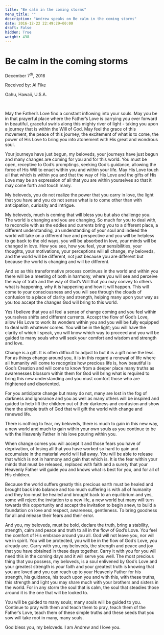 ```yaml
---
title: "Be calm in the coming storms"
menu_title: ""
description: "Andrew speaks on Be calm in the coming storms"
date: 2016-12-22 22:49:29+00:00
draft: False
hidden: True
weight: 438
---
```

# Be calm in the coming storms

December 7<sup>th</sup>, 2016

Received by: Al Fike

Oahu, Hawaii, U.S.A.

 

May the Father’s Love find a constant inflowing into your souls. May you be in that prayerful place where the Father’s Love is carrying you ever forward in beautiful, graceful swirls along this mighty river of light - taking you upon a journey that is within the Will of God. May feel the grace of this movement, the peace of this journey, the excitement of what is to come, the power of His Love to bring you into atonement with His great and wondrous soul. 

Your journeys have just begun, my beloveds, your journeys have just begun and many changes are coming for you and for this world. You must be open, receptive to God’s promptings, seeking God’s guidance, allowing the force of His Will to enact within you and within your life. May His Love touch all that which is within you and that the way of His Love and the gifts of His Love may be an expression of all that you are within yourselves so that it may come forth and touch many.

My beloveds, you do not realize the power that you carry in love, the light that you have and you do not sense what is to come other than with anticipation, curiosity and intrigue. 

My beloveds, much is coming that will bless you but also challenge you. The world is changing and you are changing. So much for you to deal with, to reconcile with as the eddies and currents bring you to a different place, a different understanding, an understanding of your soul and indeed the world will take on a different hue and perspective and you will be helpless to go back to the old ways, you will be absorbed in love, your minds will be changed in love. How you see, how you feel, your sensibilities, your thoughts, your motivations, your perceptions will all change, my beloveds, and the world will be different, not just because you are different but because the world is changing and will be different. 

And so as this transformative process continues in the world and within you there will be a meeting of both in harmony, where you will see and perceive the way of truth and the way of God’s Will that you may convey to others what is happening, why it is happening and how it will happen. This will come to your consciousness and you will see through the clouds of confusion to a place of clarity and strength, helping many upon your way as you too accept the changes God will bring to this world. 

Yes I believe that you all feel a sense of change coming and you feel within yourselves shifts and different currents. Accept the flow of God’s Love, allow His Love to work its wonders within you and you will be fully equipped to deal with whatever comes. You will be in the light; you will have the clarity of which I speak, you will know which way to proceed and you will be guided to many souls who will seek your comfort and wisdom and strength and love. 

Change is a gift. It is often difficult to adjust to but it is a gift none the less. For as things change around you, it is in this regard a renewal of life where all humanity will come to recognize how precious life is, how beautiful is God’s Creation and will come to know from a deeper place many truths as awarenesses blossom within them for God will bring what is required to bring this new understanding and you must comfort those who are frightened and disoriented.

For you anticipate change but many do not, many are lost in the fog of darkness and ignorance and you as well as many others will be inspired and guided to help lift the children out of their darkness and confusion and show them the simple truth of God that will gift the world with change and renewed life. 

There is nothing to fear, my beloveds, there is much to gain in this new way, a new world and much to gain within your own souls as you continue to be with the Heavenly Father in his love pouring within you. 

When change comes you will accept it and those fears you have of deprivation, of losing all that you have worked so hard to gain and accumulate in the material world will fall away. You will be able to release that which is not in harmony and gain that which is. It is the fear within your minds that must be released, replaced with faith and a surety that your Heavenly Father will guide you and knows what is best for you, and for all of His children. 

Because the world suffers greatly this precious earth must be healed and brought back into balance and too much suffering is with all of humanity and they too must be healed and brought back to an equilibrium and yes, some will reject the invitation to a new life, a new world but many will turn towards this opportunity and accept the invitation to begin anew, to build a foundation on love and respect, awareness, gentleness. To bring goodness for all and release their fears and their error. 

And you, my beloveds, must be bold, declare the truth, bring a stability, strength, calm and peace and truth to all in the flow of God’s Love. You feel the comfort of His embrace around you all. God will not leave you, nor will we in spirit. You will be protected, you will be in the flow of God’s Love, you already are. Carry with you, my beloveds, the strength and peace and joy that you have obtained in these days together. Carry it with you for you will need this in the coming days and it will serve you well. The most precious thing that you possess, my beloveds, is a soul enlivened by God’s Love and your greatest strength is your faith and your greatest truth is knowing that you are loved and you can reach up to your Heavenly Father for his strength, his guidance, his touch upon you and with this, with these truths, this strength and light you may share much with your brothers and sisters in the world. For in any storm the soul that is calm, the soul that steadies those around it is the one that will be looked to.

You will be guided to many souls; many souls will be guided to you. Continue to pray with them and teach them to pray, teach them of the Father’s Love, teach them of these simple truths and these seeds that you sow will take root in many, many souls.

God bless you, my beloveds. I am Andrew and I love you. 